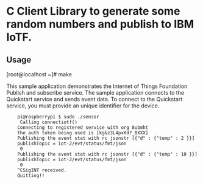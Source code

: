 C Client Library to generate some random numbers and publish to IBM IoTF.
========================================================================

Usage
-----


[root@localhost ~]# make


This sample application demonstrates the Internet of Things Foundation Publish and subscribe service. The sample application connects to the Quickstart service and sends event data. To connect to the Quickstart service, you must provide an unique identifier for the device.


		pi@raspberrypi $ sudo ./sensor
		 Calling connectiotf() 
		Connecting to registered service with org 8ubmht
		the auth token being used is [kg&z3L4pxKd?_BXXX]
		Publishing the event stat with rc jsonstr [{"d" : {"temp" : 2 }}]
		publishTopic = iot-2/evt/status/fmt/json
		 0
		Publishing the event stat with rc jsonstr [{"d" : {"temp" : 10 }}]
		publishTopic = iot-2/evt/status/fmt/json
		 0
		^CSigINT received.
		Quitting!!
		
